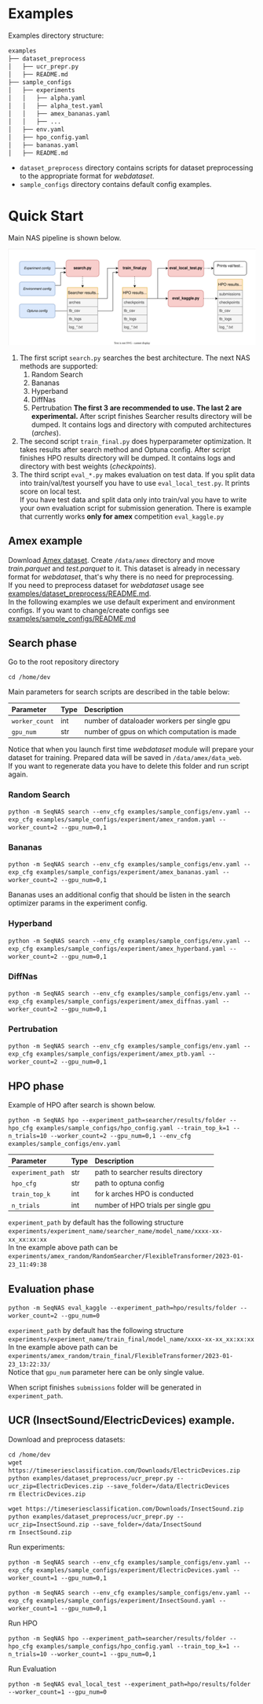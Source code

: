 # Examples

Examples directory structure:
```plain
examples
├── dataset_preprocess
│   ├── ucr_prepr.py
│   ├── README.md
├── sample_configs
│   ├── experiments
│   │   ├── alpha.yaml
│   │   ├── alpha_test.yaml
│   │   ├── amex_bananas.yaml
│   │   ├── ...
│   ├── env.yaml
│   ├── hpo_config.yaml
│   ├── bananas.yaml
│   ├── README.md
```

- `dataset_preprocess` directory contains scripts for dataset preprocessing to the appropriate format for *webdataset*.
- `sample_configs` directory contains default config examples.

# Quick Start

Main NAS pipeline is shown below.

![Main NAS pipeline](../docs_images/nas_pipeline.drawio.svg)

1. The first script `search.py` searches the best architecture. The next NAS methods are supported:
   1. Random Search
   2. Bananas
   3. Hyperband
   4. DiffNas
   5. Pertrubation
   **The first 3 are recommended to use. The last 2 are experimental.**
   After script finishes Searcher results directory will be dumped. It contains logs and directory with computed architectures (*arches*).
2. The second script `train_final.py` does hyperparameter optimization. It takes results after search method and Optuna config. After script finishes HPO results directory will be dumped. It contains logs and directory with best weights (*checkpoints*).
3. The third script `eval_*.py` makes evaluation on test data. If you split data into train/val/test yourself you have to use  `eval_local_test.py`. It prints score on local test. <br/>
If you have test data and split data only into train/val you have to write your own evaluation script for submission generation. There is example that currently works **only for amex** competition `eval_kaggle.py`

## Amex example

Download [Amex dataset](https://www.kaggle.com/datasets/raddar/amex-data-integer-dtypes-parquet-format?select=train.parquet). Create `/data/amex` directory and move *train.parquet* and *test.parquet* to it. This dataset is already in necessary format for *webdataset*, that's why there is no need for preprocessing.<br/>
If you need to preprocess dataset for *webdataset* usage see [examples/dataset_preprocess/README.md](dataset_preprocess/README.md).<br/>
In the following examples we use default experiment and environment configs. If you want to change/create configs see [examples/sample_configs/README.md](sample_configs/README.md)

## Search phase

Go to the root repository directory

```shell
cd /home/dev
```

Main parameters for search scripts are described in the table below:

| Parameter          | Type | Description                                 |
|:-------------------|:-----|:--------------------------------------------|
| `worker_count`     | int  | number of dataloader workers per single gpu |
| `gpu_num`     | str  | number of gpus on which computation is made |


Notice that when you launch first time *webdataset* module will prepare your dataset for training. Prepared data will be saved in `/data/amex/data_web`.
<br/>If you want to regenerate data you have to delete this folder and run script again.


### Random Search

```shell
python -m SeqNAS search --env_cfg examples/sample_configs/env.yaml --exp_cfg examples/sample_configs/experiment/amex_random.yaml --worker_count=2 --gpu_num=0,1
```

### Bananas

```shell
python -m SeqNAS search --env_cfg examples/sample_configs/env.yaml --exp_cfg examples/sample_configs/experiment/amex_bananas.yaml --worker_count=2 --gpu_num=0,1
```

Bananas uses an additional config that should be listen in the search optimizer params in the experiment config.

### Hyperband

```shell
python -m SeqNAS search --env_cfg examples/sample_configs/env.yaml --exp_cfg examples/sample_configs/experiment/amex_hyperband.yaml --worker_count=2 --gpu_num=0,1
```

### DiffNas

```shell
python -m SeqNAS search --env_cfg examples/sample_configs/env.yaml --exp_cfg examples/sample_configs/experiment/amex_diffnas.yaml --worker_count=2 --gpu_num=0,1
```

### Pertrubation

```shell
python -m SeqNAS search --env_cfg examples/sample_configs/env.yaml --exp_cfg examples/sample_configs/experiment/amex_ptb.yaml --worker_count=2 --gpu_num=0,1
```

## HPO phase

Example of HPO after search is shown below.

```shell
python -m SeqNAS hpo --experiment_path=searcher/results/folder --hpo_cfg examples/sample_configs/hpo_config.yaml --train_top_k=1 --n_trials=10 --worker_count=2 --gpu_num=0,1 --env_cfg examples/sample_configs/env.yaml
```

| Parameter          | Type | Description                         |
|:-------------------|:-----|:------------------------------------|
| `experiment_path`  | str  | path to searcher results directory  |
| `hpo_cfg`  | str  | path to optuna config  |
| `train_top_k`     | int  | for k arches HPO is conducted       |
| `n_trials`     | int  | number of HPO trials per single gpu |

`experiment_path` by default has the following structure `experiments/experiment_name/searcher_name/model_name/xxxx-xx-xx_xx:xx:xx` <br/>
In tne example above path can be `experiments/amex_random/RandomSearcher/FlexibleTransformer/2023-01-23_11:49:38`

## Evaluation phase

```shell
python -m SeqNAS eval_kaggle --experiment_path=hpo/results/folder --worker_count=2 --gpu_num=0
```

`experiment_path` by default has the following structure `experiments/experiment_name/train_final/model_name/xxxx-xx-xx_xx:xx:xx` <br/>
In tne example above path can be `experiments/amex_random/train_final/FlexibleTransformer/2023-01-23_13:22:33/` <br/>
Notice that `gpu_num` parameter here can be only single value.

When script finishes `submissions` folder will be generated in `experiment_path`.

## UCR (InsectSound/ElectricDevices) example.

Download and preprocess datasets:

```shell
cd /home/dev
wget https://timeseriesclassification.com/Downloads/ElectricDevices.zip
python examples/dataset_preprocess/ucr_prepr.py --ucr_zip=ElectricDevices.zip --save_folder=/data/ElectricDevices
rm ElectricDevices.zip
```

```shell
wget https://timeseriesclassification.com/Downloads/InsectSound.zip
python examples/dataset_preprocess/ucr_prepr.py --ucr_zip=InsectSound.zip --save_folder=/data/InsectSound
rm InsectSound.zip
```

Run experiments:

```shell
python -m SeqNAS search --env_cfg examples/sample_configs/env.yaml --exp_cfg examples/sample_configs/experiment/ElectricDevices.yaml --worker_count=1 --gpu_num=0,1
```

```shell
python -m SeqNAS search --env_cfg examples/sample_configs/env.yaml --exp_cfg examples/sample_configs/experiment/InsectSound.yaml --worker_count=1 --gpu_num=0,1
```

Run HPO

```shell
python -m SeqNAS hpo --experiment_path=searcher/results/folder --hpo_cfg examples/sample_configs/hpo_config.yaml --train_top_k=1 --n_trials=10 --worker_count=1 --gpu_num=0,1
```

Run Evaluation

```shell
python -m SeqNAS eval_local_test --experiment_path=hpo/results/folder --worker_count=1 --gpu_num=0
```
